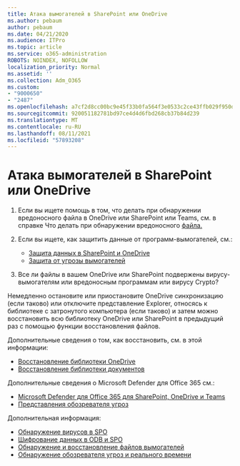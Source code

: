 ```yaml
---
title: Атака вымогателей в SharePoint или OneDrive
ms.author: pebaum
author: pebaum
ms.date: 04/21/2020
ms.audience: ITPro
ms.topic: article
ms.service: o365-administration
ROBOTS: NOINDEX, NOFOLLOW
localization_priority: Normal
ms.assetid: ''
ms.collection: Adm_O365
ms.custom:
- "9000650"
- "2487"
ms.openlocfilehash: a7cf2d8cc00bc9e45f33b0fa564f3e0533c2ce43ffb029f950ddeb4ed67b1100
ms.sourcegitcommit: 920051182781bd97ce4d4d6fbd268cb37b84d239
ms.translationtype: MT
ms.contentlocale: ru-RU
ms.lasthandoff: 08/11/2021
ms.locfileid: "57893208"
---
```

# <a name="ransomware-attack-in-sharepoint-or-onedrive"></a>Атака вымогателей в SharePoint или OneDrive

1.  Если вы ищете помощь в том, что делать при обнаружении вредоносного файла в OneDrive или SharePoint или Teams, см. в справке Что делать при обнаружении вредоносного [файла.](https://support.office.com/en-ie/article/what-to-do-when-a-malicious-file-is-found-in-sharepoint-online-onedrive-or-microsoft-teams-01e902ad-a903-4e0f-b093-1e1ac0c37ad2)
2. Если вы ищете, как защитить данные от программ-вымогателей, см.:
    - [Защита данных в SharePoint и OneDrive](https://docs.microsoft.com/sharepoint/safeguarding-your-data) 
    - [Защита от угрозы вымогателей](https://docs.microsoft.com/windows/security/threat-protection/intelligence/ransomware-malware)    

3.  Все ли файлы в вашем OneDrive или SharePoint подвержены вирусу-вымогателям или вредоносным программам или вирусу Crypto? 

Немедленно остановите или приостановите OneDrive синхронизацию (если таково) или отключите представление Explorer, относясь к библиотеке с затронутого компьютера (если таково) и затем можно восстановить всю библиотеку OneDrive или SharePoint в предыдущий раз с помощью функции восстановления файлов. 

Дополнительные сведения о том, как восстановить, см. в этой информации:

- [Восстановление библиотеки OneDrive](https://support.office.com/article/restore-your-onedrive-fa231298-759d-41cf-bcd0-25ac53eb8a150)
- [Восстановление библиотеки документов](https://support.office.com/article/restore-a-document-library-317791c3-8bd0-4dfd-8254-3ca90883d39a)

Дополнительные сведения о Microsoft Defender для Office 365 см.:
- [Microsoft Defender для Office 365 для SharePoint, OneDrive и Teams](https://docs.microsoft.com/microsoft-365/security/office-365-security/atp-for-spo-odb-and-teams)
- [Представления обозревателя угроз](https://docs.microsoft.com/microsoft-365/security/office-365-security/threat-explorer-views)

Дополнительная информация:

- [Обнаружение вирусов в SPO](https://docs.microsoft.com/microsoft-365/security/office-365-security/virus-detection-in-spo)</br>
- [Шифрование данных в ODB и SPO](https://docs.microsoft.com/microsoft-365/compliance/data-encryption-in-odb-and-spo)</br>
- [Обнаружение и восстановление файлов вымогателей](https://support.office.com/article/Ransomware-detection-and-recovering-your-files-0d90ec50-6bfd-40f4-acc7-b8c12c73637f)</br>
- [Обнаружение обозревателя угроз и реального времени](https://docs.microsoft.com/microsoft-365/security/office-365-security/threat-explorer-views)
